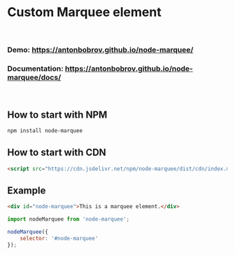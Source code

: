 # Custom Marquee element



<br>

### Demo: https://antonbobrov.github.io/node-marquee/
### Documentation: https://antonbobrov.github.io/node-marquee/docs/

<br>



## How to start with NPM
```sh
npm install node-marquee
```

## How to start with CDN
```html
<script src="https://cdn.jsdelivr.net/npm/node-marquee/dist/cdn/index.min.js"></script>
```



## Example
```html
<div id="node-marquee">This is a marquee element.</div>
```
```js
import nodeMarquee from 'node-marquee';
```
```js
nodeMarquee({
    selector: '#node-marquee'
});
```